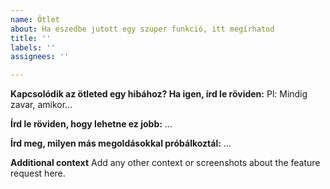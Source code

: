 ```yaml
---
name: Ötlet
about: Ha eszedbe jutott egy szuper funkció, itt megírhatod
title: ''
labels: ''
assignees: ''

---
```


**Kapcsolódik az ötleted egy hibához? Ha igen, írd le röviden:**
Pl: Mindig zavar, amikor...

**Írd le röviden, hogy lehetne ez jobb:**
...

**Írd meg, milyen más megoldásokkal próbálkoztál:**
...

**Additional context**
Add any other context or screenshots about the feature request here.
